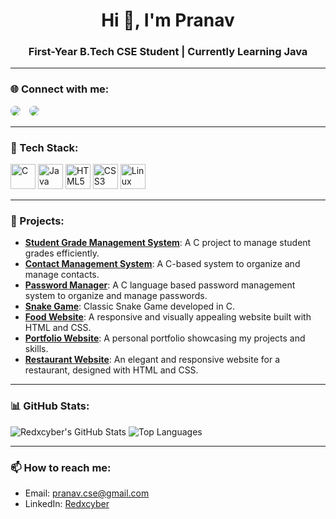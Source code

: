<h1 align="center">Hi 👋, I'm Pranav</h1>
<h3 align="center">First-Year B.Tech CSE Student | Currently Learning Java</h3>

---

### 🌐 Connect with me:
<p align="left">
  <a href="https://linkedin.com/in/redxcyber" target="_blank" style="text-decoration: none;">
    <img src="https://img.shields.io/badge/LinkedIn-0A66C2?style=for-the-badge&logo=linkedin&logoColor=white" 
         style="border-radius: 10px; margin-right: 10px; transition: transform 0.3s;" 
         onmouseover="this.style.transform='scale(1.1)'" 
         onmouseout="this.style.transform='scale(1)'"/>
  </a>
  <a href="https://twitter.com/redxcyber" target="_blank" style="text-decoration: none;">
    <img src="https://img.shields.io/badge/Twitter-1DA1F2?style=for-the-badge&logo=twitter&logoColor=white" 
         style="border-radius: 10px; transition: transform 0.3s;" 
         onmouseover="this.style.transform='scale(1.1)'" 
         onmouseout="this.style.transform='scale(1)'"/>
  </a>
</p>

---

### 🔧 Tech Stack:
<p align="left">
  <img src="https://cdn.jsdelivr.net/gh/devicons/devicon/icons/c/c-original.svg" alt="C" width="40" height="40"/>
  <img src="https://cdn.jsdelivr.net/gh/devicons/devicon/icons/java/java-original.svg" alt="Java" width="40" height="40"/>
  <img src="https://cdn.jsdelivr.net/gh/devicons/devicon/icons/html5/html5-original.svg" alt="HTML5" width="40" height="40"/>
  <img src="https://cdn.jsdelivr.net/gh/devicons/devicon/icons/css3/css3-original.svg" alt="CSS3" width="40" height="40"/>
  <img src="https://cdn.jsdelivr.net/gh/devicons/devicon/icons/linux/linux-original.svg" alt="Linux" width="40" height="40"/>
</p>

---

### 🚀 Projects:
- **[Student Grade Management System](https://github.com/Redxcyber/Learning-C/blob/main/18-projects/01-grade-management-system.c)**: A C project to manage student grades efficiently.
- **[Contact Management System](https://github.com/Redxcyber/Learning-C/blob/main/18-projects/02-contact-management-system.c)**: A C-based system to organize and manage contacts.
- **[Password Manager](https://github.com/Redxcyber/Learning-C/blob/main/18-projects/04-password-manager.c)**: A C language based password management system to organize and manage passwords.
- **[Snake Game](https://github.com/Redxcyber/Learning-C/blob/main/18-projects/05-snake-game.c)**: Classic Snake Game developed in C.
- **[Food Website](https://redxcyber.github.io/Food-website)**: A responsive and visually appealing website built with HTML and CSS.
- **[Portfolio Website](https://redxcyber.github.io/Portfolio)**: A personal portfolio showcasing my projects and skills.
- **[Restaurant Website](https://redxcyber.github.io/Restaurant-website)**: An elegant and responsive website for a restaurant, designed with HTML and CSS.

---

### 📊 GitHub Stats:
![Redxcyber's GitHub Stats](https://github-readme-stats.vercel.app/api?username=redxcyber&show_icons=true&theme=radical)
![Top Languages](https://github-readme-stats.vercel.app/api/top-langs/?username=redxcyber&layout=compact&theme=radical)

---

### 📫 How to reach me:
- Email: [pranav.cse@gmail.com](mailto:pranav.cse@gmail.com)
- LinkedIn: [Redxcyber](https://linkedin.com/in/redxcyber)



<!--
**Redxcyber/redxcyber** is a ✨ _special_ ✨ repository because its `README.md` (this file) appears on your GitHub profile.

Here are some ideas to get you started:

- 🔭 I’m currently working on ...
- 🌱 I’m currently learning ...
- 👯 I’m looking to collaborate on ...
- 🤔 I’m looking for help with ...
- 💬 Ask me about ...
- 📫 How to reach me: ...
- 😄 Pronouns: ...
- ⚡ Fun fact: ...
-->
